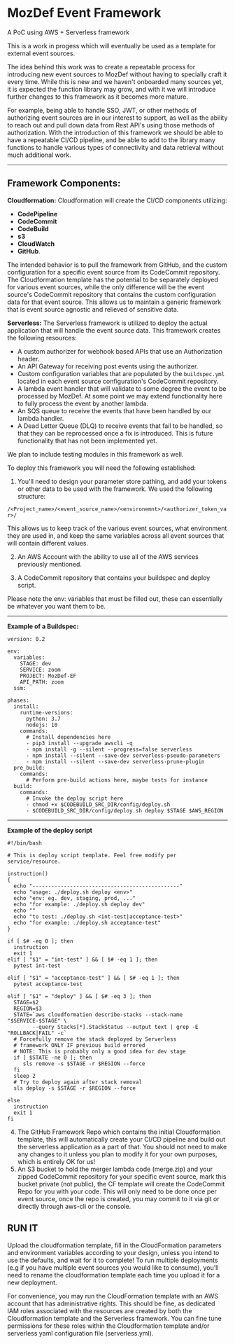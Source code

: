# MozDef Event Framework

A PoC using AWS + Serverless framework

This is a work in progess which will eventually be used as a template for external event sources.

The idea behind this work was to create a repeatable process for introducing new event sources to MozDef without having to specially craft it every time. While this is new and we haven't onboarded many sources yet, it is expected the function library may grow, and with it we will introduce further changes to this framework as it becomes more mature. 

For example, being able to handle SSO, JWT, or other methods of authorizing event sources are in our interest to support, as well as the ability to reach out and pull down data from Rest API's using those methods of authorization. With the introduction of this framework we should be able to have a repeatable CI/CD pipeline, and be able to add to the library many functions to handle various types of connectivity and data retrieval without much additional work.
___
## Framework Components:

__Cloudformation:__ Cloudformation will create the CI/CD components utilizing:
- __CodePipeline__
- __CodeCommit__
- __CodeBuild__
- __s3__
- __CloudWatch__
- __GitHub__.

The intended behavior is to pull the framework from GitHub, and the custom configuration for a specific event source from its CodeCommit repository. The Cloudformation template has the potential to be separately deployed for various event sources, while the only difference will be the event source's CodeCommit repository that contains the custom configuration data for that event source. This allows us to maintain a generic framework that is event source agnostic and relieved of sensitive data. 

__Serverless:__ The Serverless framework is utilized to deploy the actual application that will handle the event source data. This framework creates the following resources:
 - A custom authorizer for webhook based APIs that use an Authorization header.
 - An API Gateway for receiving post events using the authorizer.
 - Custom configuration variables that are populated by the `buildspec.yml` located in each event source configuration's CodeCommit repository.
 - A lambda event handler that will validate to some degree the event to be processed by MozDef. At some point we may extend functionality here to fully process the event by another lambda.
 - An SQS queue to receive the events that have been handled by our lambda handler.
 - A Dead Letter Queue (DLQ) to receive events that fail to be handled, so that they can be reprocessed once a fix is introduced. This is future functionality that has not been implemented yet.

We plan to include testing modules in this framework as well.

To deploy this framework you will need the following established:

1. You'll need to design your parameter store pathing, and add your tokens or other data to be used with the framework. We used the following structure:

`/<Project_name>/<event_source_name>/<environemnt>/<authorizer_token_var>/`

This allows us to keep track of the various event sources, what environment they are used in, and keep the same variables across all event sources that will contain different values.

2. An AWS Account with the ability to use all of the AWS services previously mentioned.

3. A CodeCommit repository that contains your buildspec and deploy script.

Please note the env: variables that must be filled out, these can essentially be whatever you want them to be.
___

__Example of a Buildspec:__

```
version: 0.2 
 
env:  
  variables: 
    STAGE: dev 
    SERVICE: zoom 
    PROJECT: MozDef-EF 
    API_PATH: zoom 
  ssm: 
 
phases: 
  install: 
    runtime-versions: 
      python: 3.7 
      nodejs: 10 
    commands: 
      # Install dependencies here 
      - pip3 install --upgrade awscli -q 
      - npm install -g --silent --progress=false serverless 
      - npm install --silent --save-dev serverless-pseudo-parameters 
      - npm install --silent --save-dev serverless-prune-plugin 
  pre_build: 
    commands: 
      # Perform pre-build actions here, maybe tests for instance 
  build: 
    commands: 
      # Invoke the deploy script here 
      - chmod +x $CODEBUILD_SRC_DIR/config/deploy.sh 
      - $CODEBUILD_SRC_DIR/config/deploy.sh deploy $STAGE $AWS_REGION 
```

___    

**Example of the deploy script**

```
#!/bin/bash     
 
# This is deploy script template. Feel free modify per service/resource. 
   
instruction()   
{   
  echo "-----------------------------------------------"   
  echo "usage: ./deploy.sh deploy <env>"   
  echo "env: eg. dev, staging, prod, ..."   
  echo "for example: ./deploy.sh deploy dev"   
  echo ""   
  echo "to test: ./deploy.sh <int-test|acceptance-test>"   
  echo "for example: ./deploy.sh acceptance-test"   
}  
  
if [ $# -eq 0 ]; then 
  instruction   
  exit 1   
elif [ "$1" = "int-test" ] && [ $# -eq 1 ]; then 
  pytest int-test   
   
elif [ "$1" = "acceptance-test" ] && [ $# -eq 1 ]; then 
  pytest acceptance-test   
   
elif [ "$1" = "deploy" ] && [ $# -eq 3 ]; then 
  STAGE=$2   
  REGION=$3 
  STATE=`aws cloudformation describe-stacks --stack-name "$SERVICE-$STAGE" \ 
        --query Stacks[*].StackStatus --output text | grep -E "ROLLBACK|FAIL" -c` 
  # Forcefully remove the stack deployed by Serverless   
  # framework ONLY IF previous build errored  
  # NOTE: This is probably only a good idea for dev stage  
  if [ $STATE -ne 0 ]; then 
     sls remove -s $STAGE -r $REGION --force 
  fi   
  sleep 2  
  # Try to deploy again after stack removal  
  sls deploy -s $STAGE -r $REGION --force 
 
else   
  instruction   
  exit 1   
fi  
```
4. The GitHub Framework Repo which contains the initial Cloudformation template, this will automatically create your CI/CD pipeline and build out the serverless application as a part of that. You should not need to make any changes to it unless you plan to modify it for your own purposes, which is entirely OK for us!
5. An S3 bucket to hold the merger lambda code (merge.zip) and your zipped CodeCommit repository for your specific event source, mark this bucket private (not public), the CF template will create the CodeCommit Repo for you with your code. This will only need to be done once per event source, once the repo is created, you may commit to it via git or directly through aws-cli or the console.

## RUN IT
Upload the cloudformation template, fill in the CloudFormation parameters and environment variables according to your design, unless you intend to use the defaults, and wait for it to complete!
To run multiple deployments (e.g if you have multiple event sources you would like to consume), you'll need to rename the cloudformation template each time you upload it for a new deployment.

For convenience, you may run the CloudFormation template with an AWS account that has administrative rights. This should be fine, as dedicated IAM roles associated with the resources are created by both the Cloudformation template and the Serverless framework. You can fine tune permissions for these roles within the Cloudformation template and/or serverless yaml configuration file (serverless.yml).
